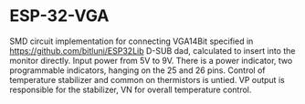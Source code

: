 # ESP-32-VGA
SMD circuit implementation for connecting VGA14Bit specified in https://github.com/bitluni/ESP32Lib  D-SUB dad, calculated to insert into the monitor directly. Input power from 5V to 9V. There is a power indicator, two programmable indicators, hanging on the 25 and 26 pins. Control of temperature stabilizer and common on thermistors is untied. VP output is responsible for the stabilizer, VN for overall temperature control.
